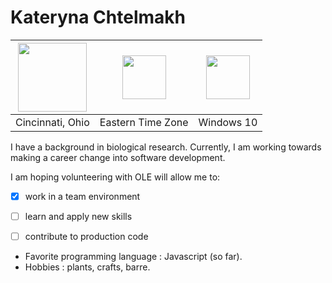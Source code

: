 
# Kateryna Chtelmakh

<img src="https://i.ytimg.com/vi/ADK346yE6vU/maxresdefault.jpg" width="110"/>    | <img src="https://cdn.shopify.com/s/files/1/0230/0765/products/RW_03_05_ecb8943e-e73a-4832-8c62-ea49241aa973.jpg?v=1499523419" width="70"/>   | <img src="https://cdn.windowsreport.com/wp-content/uploads/2017/10/windows-10-cover.jpg" width="70"/>
 ---------------- | ----------------- | ------------
 Cincinnati, Ohio | Eastern Time Zone | Windows 10



I have a background in biological research. Currently, I am working towards making a career change into software development.


 I am hoping volunteering with OLE will allow me to:
 
 - [x] work in a team environment
 - [ ] learn and apply new skills
 - [ ] contribute to production code
 

* Favorite programming language : Javascript (so far).
* Hobbies : plants, crafts, barre.
